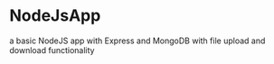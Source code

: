 # NodeJsApp
a basic NodeJS app with Express and MongoDB with file upload and download functionality
